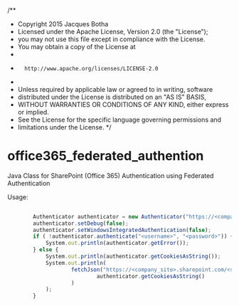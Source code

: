 /**
*   Copyright 2015 Jacques Botha
*   Licensed under the Apache License, Version 2.0 (the "License");
*   you may not use this file except in compliance with the License.
*   You may obtain a copy of the License at
*
*       http://www.apache.org/licenses/LICENSE-2.0
*
*   Unless required by applicable law or agreed to in writing, software
*   distributed under the License is distributed on an "AS IS" BASIS,
*   WITHOUT WARRANTIES OR CONDITIONS OF ANY KIND, either express or implied.
*   See the License for the specific language governing permissions and
*   limitations under the License.
*/

# office365_federated_authention
Java Class for SharePoint (Office 365) Authentication using Federated Authentication


Usage:

```javascript
		
		Authenticator authenticator = new Authenticator("https://<company_site>.sharepoint.com/_forms/default.aspx");
		authenticator.setDebug(false);
		authenticator.setWindowsIntegratedAuthentication(false);
		if ( !authenticator.authenticate("<username>", "<password>")) {
			System.out.println(authenticator.getError());
		} else {
			System.out.println(authenticator.getCookiesAsString());
			System.out.println( 
					fetchJson("https://<company_site>.sharepoint.com/<sharepoint_site>/_api/Web/Lists/GetByTitle('<list name>')/items", 
							authenticator.getCookiesAsString()
					)
			);
		}
```